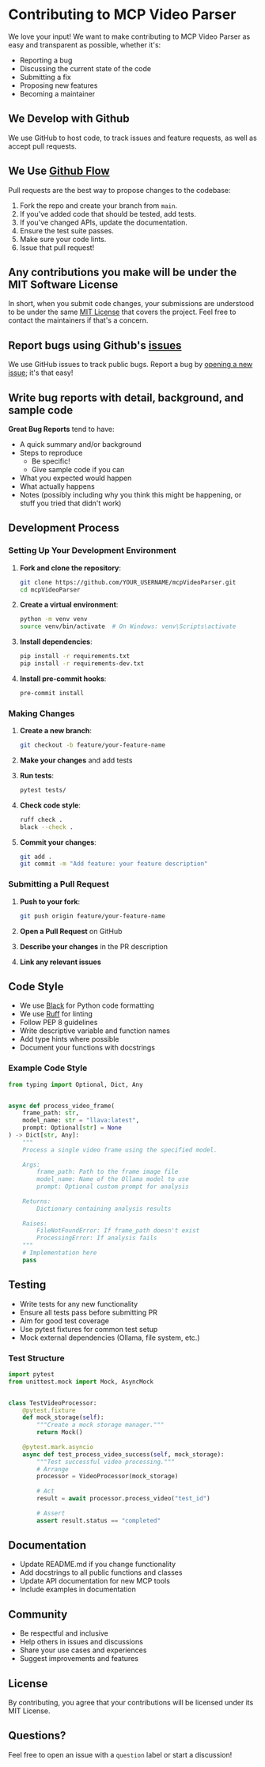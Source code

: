 # Contributing to MCP Video Parser

We love your input! We want to make contributing to MCP Video Parser as easy and transparent as possible, whether it's:

- Reporting a bug
- Discussing the current state of the code
- Submitting a fix
- Proposing new features
- Becoming a maintainer

## We Develop with Github

We use GitHub to host code, to track issues and feature requests, as well as accept pull requests.

## We Use [Github Flow](https://guides.github.com/introduction/flow/index.html)

Pull requests are the best way to propose changes to the codebase:

1. Fork the repo and create your branch from `main`.
2. If you've added code that should be tested, add tests.
3. If you've changed APIs, update the documentation.
4. Ensure the test suite passes.
5. Make sure your code lints.
6. Issue that pull request!

## Any contributions you make will be under the MIT Software License

In short, when you submit code changes, your submissions are understood to be under the same [MIT License](LICENSE) that covers the project. Feel free to contact the maintainers if that's a concern.

## Report bugs using Github's [issues](https://github.com/michaelbaker-dev/mcpVideoParser/issues)

We use GitHub issues to track public bugs. Report a bug by [opening a new issue](https://github.com/michaelbaker-dev/mcpVideoParser/issues/new); it's that easy!

## Write bug reports with detail, background, and sample code

**Great Bug Reports** tend to have:

- A quick summary and/or background
- Steps to reproduce
  - Be specific!
  - Give sample code if you can
- What you expected would happen
- What actually happens
- Notes (possibly including why you think this might be happening, or stuff you tried that didn't work)

## Development Process

### Setting Up Your Development Environment

1. **Fork and clone the repository**:
   ```bash
   git clone https://github.com/YOUR_USERNAME/mcpVideoParser.git
   cd mcpVideoParser
   ```

2. **Create a virtual environment**:
   ```bash
   python -m venv venv
   source venv/bin/activate  # On Windows: venv\Scripts\activate
   ```

3. **Install dependencies**:
   ```bash
   pip install -r requirements.txt
   pip install -r requirements-dev.txt
   ```

4. **Install pre-commit hooks**:
   ```bash
   pre-commit install
   ```

### Making Changes

1. **Create a new branch**:
   ```bash
   git checkout -b feature/your-feature-name
   ```

2. **Make your changes** and add tests

3. **Run tests**:
   ```bash
   pytest tests/
   ```

4. **Check code style**:
   ```bash
   ruff check .
   black --check .
   ```

5. **Commit your changes**:
   ```bash
   git add .
   git commit -m "Add feature: your feature description"
   ```

### Submitting a Pull Request

1. **Push to your fork**:
   ```bash
   git push origin feature/your-feature-name
   ```

2. **Open a Pull Request** on GitHub

3. **Describe your changes** in the PR description

4. **Link any relevant issues**

## Code Style

- We use [Black](https://github.com/psf/black) for Python code formatting
- We use [Ruff](https://github.com/astral-sh/ruff) for linting
- Follow PEP 8 guidelines
- Write descriptive variable and function names
- Add type hints where possible
- Document your functions with docstrings

### Example Code Style

```python
from typing import Optional, Dict, Any


async def process_video_frame(
    frame_path: str,
    model_name: str = "llava:latest",
    prompt: Optional[str] = None
) -> Dict[str, Any]:
    """
    Process a single video frame using the specified model.
    
    Args:
        frame_path: Path to the frame image file
        model_name: Name of the Ollama model to use
        prompt: Optional custom prompt for analysis
        
    Returns:
        Dictionary containing analysis results
        
    Raises:
        FileNotFoundError: If frame_path doesn't exist
        ProcessingError: If analysis fails
    """
    # Implementation here
    pass
```

## Testing

- Write tests for any new functionality
- Ensure all tests pass before submitting PR
- Aim for good test coverage
- Use pytest fixtures for common test setup
- Mock external dependencies (Ollama, file system, etc.)

### Test Structure

```python
import pytest
from unittest.mock import Mock, AsyncMock


class TestVideoProcessor:
    @pytest.fixture
    def mock_storage(self):
        """Create a mock storage manager."""
        return Mock()
    
    @pytest.mark.asyncio
    async def test_process_video_success(self, mock_storage):
        """Test successful video processing."""
        # Arrange
        processor = VideoProcessor(mock_storage)
        
        # Act
        result = await processor.process_video("test_id")
        
        # Assert
        assert result.status == "completed"
```

## Documentation

- Update README.md if you change functionality
- Add docstrings to all public functions and classes
- Update API documentation for new MCP tools
- Include examples in documentation

## Community

- Be respectful and inclusive
- Help others in issues and discussions
- Share your use cases and experiences
- Suggest improvements and features

## License

By contributing, you agree that your contributions will be licensed under its MIT License.

## Questions?

Feel free to open an issue with a `question` label or start a discussion!